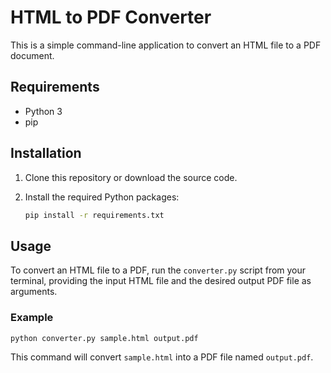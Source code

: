 # HTML to PDF Converter

This is a simple command-line application to convert an HTML file to a PDF document.

## Requirements

*   Python 3
*   pip

## Installation

1.  Clone this repository or download the source code.
2.  Install the required Python packages:

    ```bash
    pip install -r requirements.txt
    ```

## Usage

To convert an HTML file to a PDF, run the `converter.py` script from your terminal, providing the input HTML file and the desired output PDF file as arguments.

### Example

```bash
python converter.py sample.html output.pdf
```

This command will convert `sample.html` into a PDF file named `output.pdf`.
